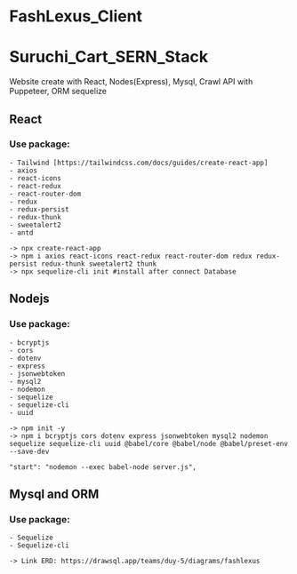 # FashLexus_Client
# Suruchi_Cart_SERN_Stack

Website create with React, Nodes(Express), Mysql, Crawl API with Puppeteer, ORM sequelize

## React

### Use package:

    - Tailwind [https://tailwindcss.com/docs/guides/create-react-app]
    - axios
    - react-icons
    - react-redux
    - react-router-dom
    - redux
    - redux-persist
    - redux-thunk
    - sweetalert2
    - antd

    -> npx create-react-app
    -> npm i axios react-icons react-redux react-router-dom redux redux-persist redux-thunk sweetalert2 thunk
    -> npx sequelize-cli init #install after connect Database

## Nodejs

### Use package:

    - bcryptjs
    - cors
    - dotenv
    - express
    - jsonwebtoken
    - mysql2
    - nodemon
    - sequelize
    - sequelize-cli
    - uuid

    -> npm init -y
    -> npm i bcryptjs cors dotenv express jsonwebtoken mysql2 nodemon sequelize sequelize-cli uuid @babel/core @babel/node @babel/preset-env --save-dev

    "start": "nodemon --exec babel-node server.js",

## Mysql and ORM

### Use package:

    - Sequelize
    - Sequelize-cli

    -> Link ERD: https://drawsql.app/teams/duy-5/diagrams/fashlexus

